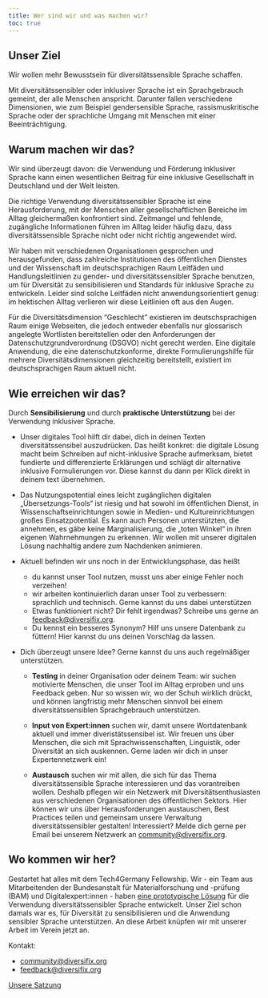 ```yaml
---
title: Wer sind wir und was machen wir?
toc: true
---
```

## Unser Ziel

Wir wollen mehr Bewusstsein für diversitätssensible Sprache schaffen.

Mit diversitätssensibler oder inklusiver Sprache ist ein
Sprachgebrauch gemeint, der alle Menschen anspricht. Darunter fallen
verschiedene Dimensionen, wie zum Beispiel gendersensible Sprache,
rassismuskritische Sprache oder der sprachliche Umgang mit Menschen
mit einer Beeinträchtigung.

## Warum machen wir das?

Wir sind überzeugt davon: die Verwendung und Förderung inklusiver
Sprache kann einen wesentlichen Beitrag für eine inklusive
Gesellschaft in Deutschland und der Welt leisten.

Die richtige Verwendung diversitätssensibler Sprache ist eine
Herausforderung, mit der Menschen aller gesellschaftlichen Bereiche im
Alltag gleichermaßen konfrontiert sind. Zeitmangel und fehlende,
zugängliche Informationen führen im Alltag leider häufig dazu, dass
diversitätssensible Sprache nicht oder nicht richtig angewendet wird.

Wir haben mit verschiedenen Organisationen gesprochen und
herausgefunden, dass zahlreiche Institutionen des öffentlichen
Dienstes und der Wissenschaft im deutschsprachigen Raum Leitfäden und
Handlungsleitlinien zu gender- und diversitätssensibler Sprache
benutzen, um für Diversität zu sensibilisieren und Standards für
inklusive Sprache zu entwickeln. Leider sind solche Leitfäden nicht
anwendungsorientiert genug: im hektischen Alltag verlieren wir diese
Leitlinien oft aus den Augen.

Für die Diversitätsdimension “Geschlecht” existieren im
deutschsprachigen Raum einige Webseiten, die jedoch entweder ebenfalls
nur glossarisch angelegte Wortlisten bereitstellen oder den
Anforderungen der Datenschutzgrundverordnung (DSGVO) nicht gerecht
werden. Eine digitale Anwendung, die eine datenschutzkonforme, direkte
Formulierungshilfe für mehrere Diversitätsdimensionen gleichzeitig
bereitstellt, existiert im deutschsprachigen Raum aktuell nicht.

## Wie erreichen wir das?

Durch __Sensibilisierung__ und durch __praktische Unterstützung__ bei
der Verwendung inklusiver Sprache.

- Unser digitales Tool hilft dir dabei, dich in deinen Texten
diversitätssensibel auszudrücken. Das heißt konkret: die digitale
Lösung macht beim Schreiben auf nicht-inklusive Sprache aufmerksam,
bietet fundierte und differenzierte Erklärungen und schlägt dir
alternative inklusive Formulierungen vor. Diese kannst du dann per
Klick direkt in deinem text übernehmen.

- Das Nutzungspotential eines leicht zugänglichen digitalen
„Übersetzungs-Tools“ ist riesig und hat sowohl im öffentlichen
Dienst, in Wissenschaftseinrichtungen sowie in Medien- und
Kultureinrichtungen großes Einsatzpotential. Es kann auch Personen
unterstützten, die annehmen, es gäbe keine Marginalisierung, die
„toten Winkel“ in ihren eigenen Wahrnehmungen zu erkennen. Wir
wollen mit unserer digitalen Lösung nachhaltig andere zum Nachdenken
animieren.

- Aktuell befinden wir uns noch in der Entwicklungsphase, das heißt
    - du kannst unser Tool nutzen, musst uns aber einige Fehler noch
    verzeihen!
    - wir arbeiten kontinuierlich daran unser Tool zu verbessern:
    sprachlich und technisch. Gerne kannst du uns dabei unterstützen
    - Etwas funktioniert nicht? Dir fehlt irgendwas? Schreibe uns
    gerne an [feedback@diversifix.org](mailto:feedback@diversifix.org).
    - Du kennst ein besseres Synonym? Hilf uns unsere Datenbank zu
    füttern! Hier kannst du uns deinen Vorschlag da lassen.
- Dich überzeugt unsere Idee? Gerne kannst du uns auch
regelmäßiger unterstützen.

    - __Testing__ in deiner Organisation oder deinem Team: wir
    suchen motivierte Menschen, die unser Tool im Alltag
    erproben und uns Feedback geben. Nur so wissen wir, wo der
    Schuh wirklich drückt, und können langfristig mehr Menschen
    sinnvoll bei einem diversitätssensiblen Sprachgebrauch
    unterstützen.

    - __Input von Expert:innen__ suchen wir, damit unsere
    Wortdatenbank aktuell und immer diveristätssensibel ist. Wir
    freuen uns über Menschen, die sich mit Sprachwissenschaften,
    Linguistik, oder Diversität an sich auskennen. Gerne laden
    wir dich in unser Expertennetzwerk ein!

    - __Austausch__ suchen wir mit allen, die sich für das
    Thema diversitätssensible Sprache interessieren und das
    vorantreiben wollen. Deshalb pflegen wir ein Netzwerk mit
    Diversitätsenthusiasten aus verschiedenen Organisationen des
    öffentlichen Sektors. Hier können wir uns über
    Herausforderungen austauschen, Best Practices teilen und
    gemeinsam unsere Verwaltung diversitätssensibler gestalten!
    Interessiert? Melde dich gerne per Email bei unserem
    Netzwerk an [community@diversifix.org](mailto:community@diversifix.org).

## Wo kommen wir her?

Gestartet hat alles mit dem Tech4Germany Fellowship. Wir - ein Team
aus Mitarbeitenden der Bundesanstalt für Materialforschung und
-prüfung (BAM) und Digitalexpert:innen - haben
[eine prototypische Lösung](https://tech.4germany.org/project/diversitaetssensible-sprache-bam)
für die Verwendung diversitätssensibler Sprache entwickelt. Unser Ziel
schon damals war es, für Diversität zu sensibilisieren und die
Anwendung sensibler Sprache unterstützen. An diese Arbeit knüpfen wir
mit unserer Arbeit im Verein jetzt an.

Kontakt:

- [community@diversifix.org](mailto:feedback@diversifix.org)
- [feedback@diversifix.org](mailto:feedback@diversifix.org)

[Unsere Satzung](satzung.md)
